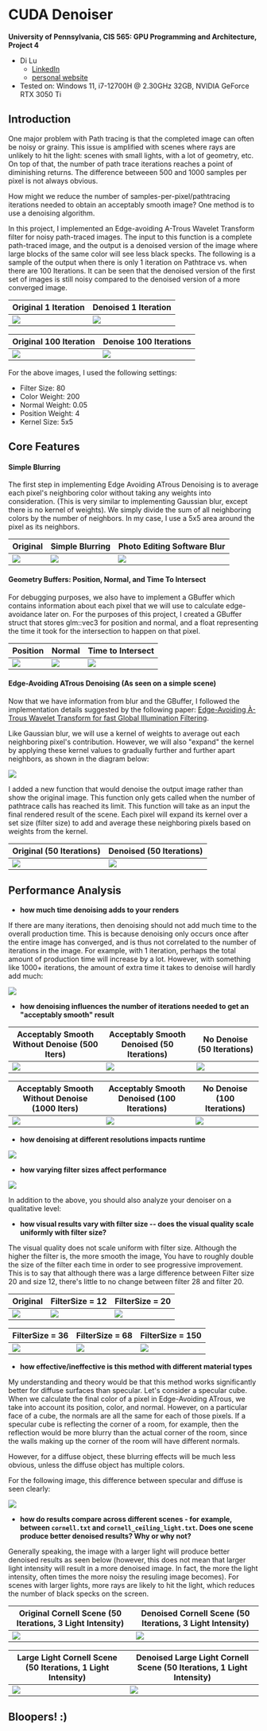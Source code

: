 CUDA Denoiser
================

**University of Pennsylvania, CIS 565: GPU Programming and Architecture, Project 4**

* Di Lu
  * [LinkedIn](https://www.linkedin.com/in/di-lu-0503251a2/)
  * [personal website](https://www.dluisnothere.com/)
* Tested on: Windows 11, i7-12700H @ 2.30GHz 32GB, NVIDIA GeForce RTX 3050 Ti

## Introduction

One major problem with Path tracing is that the completed image can often be noisy or grainy. This issue is amplified with scenes where rays are unlikely to hit the light: scenes with small lights, with a lot of geometry, etc. On top of that, the number of path trace iterations reaches a point of diminishing returns. The difference betweeen 500 and 1000 samples per pixel is not always obvious. 

How might we reduce the number of samples-per-pixel/pathtracing iterations needed to obtain an acceptably smooth image? One method is to use a denoising algorithm.

In this project, I implemented an Edge-avoiding A-Trous Wavelet Transform filter for noisy path-traced images. The input to this function is a complete path-traced image, and the output is a denoised version of the image where large blocks of the same color will see less black specks. The following is a sample of the output when there is only 1 iteration on Pathtrace vs. when there are 100 Iterations. It can be seen that the denoised version of the first set of images is still noisy compared to the denoised version of a more converged image.

| Original 1 Iteration   | Denoised 1 Iteration |
| ----------- | ----------- | 
| ![](img/nodenoise1.png)  |   ![](img/denoise1.png)   |

| Original 100 Iteration | Denoise 100 Iterations | 
| ----------- | ----------- |
| ![](img/nodenoise100.png)  |  ![](img/denoise100.png)  |

For the above images, I used the following settings:
- Filter Size: 80
- Color Weight: 200
- Normal Weight: 0.05
- Position Weight: 4
- Kernel Size: 5x5 

## Core Features

#### Simple Blurring

The first step in implementing Edge Avoiding ATrous Denoising is to average each pixel's neighboring color without taking any weights into consideration. (This is very similar to implementing Gaussian blur, except there is no kernel of weights). We simply divide the sum of all neighboring colors by the number of neighbors. In my case, I use a 5x5 area around the pixel as its neighbors.

| Original | Simple Blurring | Photo Editing Software Blur
| ----------- | ----------- | ----------- |
| ![](img/nodenoise100.png)  |  ![](img/simpleBlur.png)  | ![](img/pixlrBlur.png)

#### Geometry Buffers: Position, Normal, and Time To Intersect

For debugging purposes, we also have to implement a GBuffer which contains information about each pixel that we will use to calculate edge-avoidance later on. For the purposes of this project, I created a GBuffer struct that stores glm::vec3 for position and normal, and a float representing the time it took for the intersection to happen on that pixel.

| Position | Normal | Time to Intersect
| ----------- | ----------- | ----------- |
| ![](img/position.png)  |  ![](img/normal.png)  | ![](img/timeToIntersect.png)

#### Edge-Avoiding ATrous Denoising (As seen on a simple scene)

Now that we have information from blur and the GBuffer, I followed the implementation details suggested by the following paper: [Edge-Avoiding À-Trous Wavelet Transform for fast Global Illumination Filtering](https://jo.dreggn.org/home/2010_atrous.pdf). 

Like Gaussian blur, we will use a kernel of weights to average out each neighboring pixel's contribution. However, we will also "expand" the kernel by applying these kernel values to gradually further and further apart neighbors, as shown in the diagram below:

![](img/atrousDescription.png)

I added a new function that would denoise the output image rather than show the original image. This function only gets called when the number of pathtrace calls has reached its limit. This function will take as an input the final rendered result of the scene. Each pixel will expand its kernel over a set size (filter size) to add and average these neighboring pixels based on weights from the kernel. 


| Original (50 Iterations) | Denoised (50 Iterations) |
| ----------- | ----------- |
| ![](img/noDenoise50.png)  |  ![](img/denoise50.png)  |

## Performance Analysis

- **how much time denoising adds to your renders**

If there are many iterations, then denoising should not add much time to the overall production time. This is because denoising only occurs once after the entire image has converged, and is thus not correlated to the number of iterations in the image. For example, with 1 iteration, perhaps the total amount of production time will increase by a lot. However, with something like 1000+ iterations, the amount of extra time it takes to denoise will hardly add much:

![](img/itersDenoise.png)

- **how denoising influences the number of iterations needed to get an "acceptably smooth" result**

| Acceptably Smooth Without Denoise (500 Iters) | Acceptably Smooth Denoised (50 Iterations) | No Denoise (50 Iterations) |
| ----------- | ----------- | ----------- |
| ![](img/acceptableSmooth700.png)  |  ![](img/acceptableSmooth50.png)  | ![](img/noDenoise50.png) 

| Acceptably Smooth Without Denoise (1000 Iters) | Acceptably Smooth Denoised (100 Iterations) | No Denoise (100 Iterations) 
| ----------- | ----------- | ----------- |
| ![](img/acceptableSmooth1000.png)  |  ![](img/acceptableSmooth100.png)  |  ![](img/nodenoise100.png) |


- **how denoising at different resolutions impacts runtime**

![](img/resolutionDenoise.png)


- **how varying filter sizes affect performance**

![](img/filterSizeDenoise.png)


In addition to the above, you should also analyze your denoiser on a qualitative level:

- **how visual results vary with filter size -- does the visual quality scale uniformly with filter size?**

The visual quality does not scale uniform with filter size. Although the higher the filter is, the more smooth the image, You have to roughly double the size of the filter each time in order to see progressive improvement. This is to say that although there was a large difference between Filter size 20 and size 12, there's little to no change between filter 28 and filter 20. 

| Original | FilterSize = 12  | FilterSize = 20
| ----------- | ----------- | ----------- |
| ![](img/noDenoise.png)  |  ![](img/denoise12.png)  | ![](img/denoise20.png)

| FilterSize = 36 | FilterSize = 68  | FilterSize = 150
| ----------- | ----------- | ----------- |
| ![](img/denoise36.png)  |  ![](img/denoise68.png)  | ![](img/denoise150.png)

- **how effective/ineffective is this method with different material types**

My understanding and theory would be that this method works significantly better for diffuse surfaces than specular. Let's consider a specular cube. When we calculate the final color of a pixel in Edge-Avoiding ATrous, we take into account its position, color, and normal. However, on a particular face of a cube, the normals are all the same for each of those pixels. If a specular cube is reflecting the corner of a room, for example, then the reflection would be more blurry than the actual corner of the room, since the walls making up the corner of the room will have different normals.

However, for a diffuse object, these blurring effects will be much less obvious, unless the diffuse object has multiple colors.

For the following image, this difference between specular and diffuse is seen clearly:

![](img/denoise1.png)



- **how do results compare across different scenes - for example, between `cornell.txt` and `cornell_ceiling_light.txt`. Does one scene produce better denoised results? Why or why not?**

Generally speaking, the image with a larger light will produce better denoised results as seen below (however, this does not mean that larger light intensity will result in a more denoised image. In fact, the more the light intensity, often times the more noisy the resuling image becomes). For scenes with larger lights, more rays are likely to hit the light, which reduces the number of black specks on the screen. 

| Original Cornell Scene (50 Iterations, 3 Light Intensity) | Denoised Cornell Scene (50 Iterations, 3 Light Intensity) |
| ----------- | ----------- |
| ![](img/smallLightNoDenoise.png)  |  ![](img/smallLightDenoise.png)  |


| Large Light Cornell Scene (50 Iterations, 1 Light Intensity) | Denoised Large Light Cornell Scene (50 Iterations, 1 Light Intensity) |
| ----------- | ----------- |
| ![](img/largeLightNoDenoise.png)  |  ![](img/largeLightDenoise.png)  |

## Bloopers! :)

